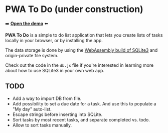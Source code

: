 # PWA To Do (under construction)

➡️ **[Open the demo](https://microsoftedge.github.io/Demos/pwa-to-do/)** ⬅️

**PWA To Do** is a simple to do list application that lets you create lists of tasks locally in your browser, or by installing the app.

The data storage is done by using the [WebAssembly build of SQLite3](https://sqlite.org/wasm/) and origin-private file system.

Check out the code in the `db.js` file if you're interested in learning more about how to use SQLite3 in your own web app.

## TODO

* Add a way to import DB from file.
* Add possibility to set a due date for a task. And use this to populate a "My day" auto-list.
* Escape strings before inserting into SQLite.
* Sort tasks by most recent tasks, and separate completed vs. todo.
* Allow to sort tasks manually.
